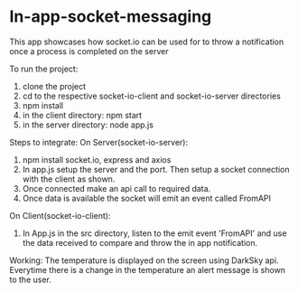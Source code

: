 # In-app-socket-messaging
This app showcases how socket.io can be used for to throw a notification once a process is completed on the server

To run the project: 
1. clone the project 
2. cd to the respective socket-io-client and socket-io-server directories
3. npm install
4. in the client directory: npm start
5. in the server directory: node app.js


Steps to integrate:
On Server(socket-io-server): 
1. npm install socket.io, express and axios 
2. In app.js setup the server and the port. Then setup a socket connection with the client as shown.
3. Once connected make an api call to required data.
4. Once data is available the socket will emit an event called FromAPI

On Client(socket-io-client): 
1. In App.js in the src directory, listen to the emit event 'FromAPI' and use the data received to compare and throw the in app notification.

Working: 
The temperature is displayed on the screen using DarkSky api. Everytime there is a change in the temperature an alert message is shown to the user.
